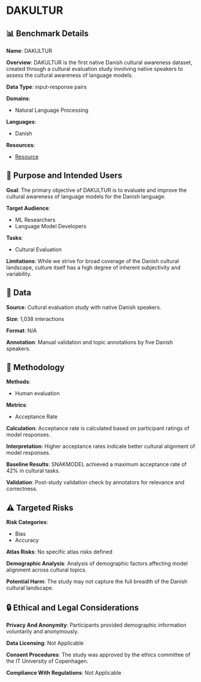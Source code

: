 # DAKULTUR

## 📊 Benchmark Details

**Name**: DAKULTUR

**Overview**: DAKULTUR is the first native Danish cultural awareness dataset, created through a cultural evaluation study involving native speakers to assess the cultural awareness of language models.

**Data Type**: input-response pairs

**Domains**:
- Natural Language Processing

**Languages**:
- Danish

**Resources**:
- [Resource](https://mxij.me/x/dakultur)

## 🎯 Purpose and Intended Users

**Goal**: The primary objective of DAKULTUR is to evaluate and improve the cultural awareness of language models for the Danish language.

**Target Audience**:
- ML Researchers
- Language Model Developers

**Tasks**:
- Cultural Evaluation

**Limitations**: While we strive for broad coverage of the Danish cultural landscape, culture itself has a high degree of inherent subjectivity and variability.

## 💾 Data

**Source**: Cultural evaluation study with native Danish speakers.

**Size**: 1,038 interactions

**Format**: N/A

**Annotation**: Manual validation and topic annotations by five Danish speakers.

## 🔬 Methodology

**Methods**:
- Human evaluation

**Metrics**:
- Acceptance Rate

**Calculation**: Acceptance rate is calculated based on participant ratings of model responses.

**Interpretation**: Higher acceptance rates indicate better cultural alignment of model responses.

**Baseline Results**: SNAKMODEL achieved a maximum acceptance rate of 42% in cultural tasks.

**Validation**: Post-study validation check by annotators for relevance and correctness.

## ⚠️ Targeted Risks

**Risk Categories**:
- Bias
- Accuracy

**Atlas Risks**:
No specific atlas risks defined

**Demographic Analysis**: Analysis of demographic factors affecting model alignment across cultural topics.

**Potential Harm**: The study may not capture the full breadth of the Danish cultural landscape.

## 🔒 Ethical and Legal Considerations

**Privacy And Anonymity**: Participants provided demographic information voluntarily and anonymously.

**Data Licensing**: Not Applicable

**Consent Procedures**: The study was approved by the ethics committee of the IT University of Copenhagen.

**Compliance With Regulations**: Not Applicable
